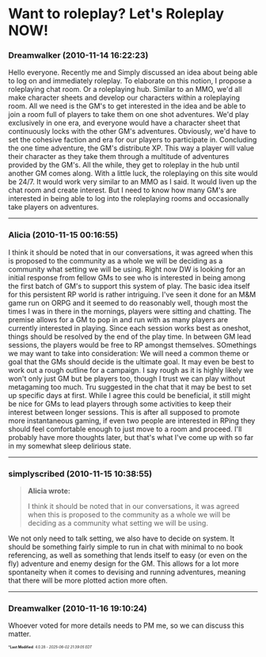 # Want to roleplay? Let's Roleplay NOW!

### **Dreamwalker** (2010-11-14 16:22:23)

Hello everyone. Recently me and Simply discussed an idea about being able to log on and immediately roleplay. To elaborate on this notion, I propose a roleplaying chat room. Or a roleplaying hub. Similar to an MMO, we'd all make character sheets and develop our characters within a roleplaying room. All we need is the GM's to get interested in the idea and be able to join a room full of players to take them on one shot adventures. We'd play exclusively in one era, and everyone would have a character sheet that continuously locks with the other GM's adventures. Obviously, we'd have to set the cohesive faction and era for our players to participate in.
Concluding the one time adventure, the GM's distribute XP. This way a player will value their character as they take them through a multitude of adventures provided by the GM's. All the while, they get to roleplay in the hub until another GM comes along. With a little luck, the roleplaying on this site would be 24/7.
It would work very similar to an MMO as I said. It would liven up the chat room and create interest. But I need to know how many GM's are interested in being able to log into the roleplaying rooms and occasionally take players on adventures.

---

### **Alicia** (2010-11-15 00:16:55)

I think it should be noted that in our conversations, it was agreed when this is proposed to the community as a whole we will be deciding as a community what setting we will be using.
Right now DW is looking for an initial response from fellow GMs to see who is interested in being among the first batch of GM's to support this system of play.
The basic idea itself for this persistent RP world is rather intriguing. I've seen it done for an M&M game run on ORPG and it seemed to do reasonably well, though most the times I was in there in the mornings, players were sitting and chatting. The premise allows for a GM to pop in and run with as many players are currently interested in playing. Since each session works best as oneshot, things should be resolved by the end of the play time. In between GM lead sessions, the players would be free to RP amongst themselves.
SOmethings we may want to take into consideration:
We will need a common theme or goal that the GMs should decide is the ultimate goal. It may even be best to work out a rough outline for a campaign. I say rough as it is highly likely we won't only just GM but be players too, though I trust we can play without metagaming too much.
Tru suggested in the chat that it may be best to set up specific days at first. While I agree this could be beneficial, it still might be nice for GMs to lead players through some activities to keep their interest between longer sessions. This is after all supposed to promote more instantaneous gaming, if even two people are interested in RPing they should feel comfortable enough to just move to a room and proceed.
I'll probably have more thoughts later, but that's what I've come up with so far in my somewhat sleep delirious state.

---

### **simplyscribed** (2010-11-15 10:38:55)

> **Alicia wrote:**
>
> I think it should be noted that in our conversations, it was agreed when this is proposed to the community as a whole we will be deciding as a community what setting we will be using.

We not only need to talk setting, we also have to decide on system. It should be something fairly simple to run in chat with minimal to no book referencing, as well as something that lends itself to easy (or even on the fly) adventure and enemy design for the GM. This allows for a lot more spontaneity when it comes to devising and running adventures, meaning that there will be more plotted action more often.

---

### **Dreamwalker** (2010-11-16 19:10:24)

Whoever voted for more details needs to PM me, so we can discuss this matter.



<span style="font-size: 0.5em;">***Last Modified**: 4.0.28 - *2025-06-02 21:39:05 EDT*</span>